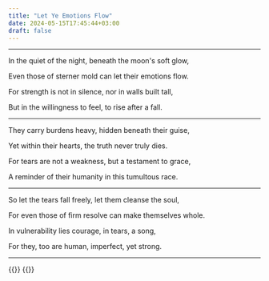 ```yaml
---
title: "Let Ye Emotions Flow"
date: 2024-05-15T17:45:44+03:00
draft: false
---
```


___

In the quiet of the night, beneath the moon's soft glow,

Even those of sterner mold can let their emotions flow.

For strength is not in silence, nor in walls built tall,

But in the willingness to feel, to rise after a fall.

___

They carry burdens heavy, hidden beneath their guise,

Yet within their hearts, the truth never truly dies.

For tears are not a weakness, but a testament to grace,

A reminder of their humanity in this tumultous race.

___

So let the tears fall freely, let them cleanse the soul,

For even those of firm resolve can make themselves whole.

In vulnerability lies courage, in tears, a song,

For they, too are human, imperfect, yet strong.

___

{{<comments>}}
{{<mini-toc>}}
